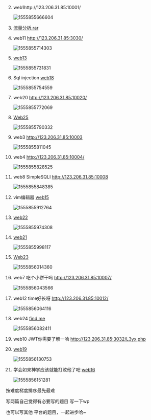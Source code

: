 2. web1http://123.206.31.85:10001/

   ![1555855666604](/img/1555855666604.png)

3. [流量分析.rar]( https://new.bugku.com/upload/流量分析.rar)

   

4. web11 http://123.206.31.85:3030/

   ![1555855714303](/img/1555855714303.png)

5. [web13](  http://123.206.31.85:10013/)

   ![1555855731831](/img/1555855731831.png)

6. Sql injection  [web18](  http://123.206.31.85:10018/)

   ![1555855754559](/img/1555855754559.png)

7. web20  http://123.206.31.85:10020/

   ![1555855772069](/img/1555855772069.png)

8. [Web25](  http://123.206.31.85:10025/)

   ![1555855790332](/img/1555855790332.png)

9. web3 http://123.206.31.85:10003

   ![1555855811045](/img/1555855811045.png)

10. web4 http://123.206.31.85:10004/

    ![1555855828525](/img/1555855828525.png)

11. web8  SimpleSQLI     http://123.206.31.85:10008

    ![1555855848385](/img/1555855848385.png)

12. vim编辑器 [web15](  http://123.206.31.85:10015/)

    ![1555855912764](/img/1555855912764.png)

13. [web22](  http://123.206.31.85:10022)

    ![1555855974308](/img/1555855974308.png)

14. [web21]( http://123.206.31.85:10021/)

    ![1555855998117](/img/1555855998117.png)

15. [Web23]( http://123.206.31.85:10023/)

    ![1555856014360](/img/1555856014360.png)

16. web7 吃个小饼干吗  http://123.206.31.85:10007/

    ![1555856043566](/img/1555856043566.png)

17. web12 time好长呀 http://123.206.31.85:10012/

    ![1555856064116](/img/1555856064116.png)

18. web24 [  find me]( http://123.206.31.85:10024/)

    ![1555856082411](/img/1555856082411.png)

19. web10 JWT你需要了解一哈  http://123.206.31.85:3032/L3yx.php

    

20. [web19]( http://123.206.31.85:10019/)

    ![1555856130753](/img/1555856130753.png)

21. 学会如来神掌应该就能打败他了吧 [web16]( http://123.206.31.85:1616/)

    ![1555856151281](/img/1555856151281.png)



按难度梯度排序最先最难

写两篇自己觉得有必要写的题目 写一下wp

也可以写其他 平台的题目，一起进步哈~